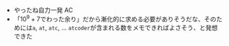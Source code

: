 - やったね自力一発 AC
- 「$10^9+7$でわった余り」だから漸化的に求める必要がありそうだな、そのためには`a`, `at`, `atc`, ... `atcoder`が含まれる数をメモできればよさそう、と発想できた
